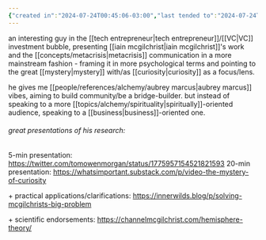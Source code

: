 ```yaml
---
{"created in":"2024-07-24T00:45:06-03:00","last tended to":"2024-07-24T01:21:44-03:00","tags":["person","metacrisis","research","communication","memetics","🌱"],"dg-publish":true,"permalink":"/people/references/architect-design/tom-morgan/","dgPassFrontmatter":true,"created":"2024-07-24T00:45:06.544-03:00","updated":"2024-08-06T16:17:17.550-03:00"}
---
```


an interesting guy in the [[tech entrepreneur\|tech entrepreneur]]/[[VC\|VC]] investment bubble, presenting [[iain mcgilchrist\|iain mcgilchrist]]'s work and the [[concepts/metacrisis\|metacrisis]] communication in a more mainstream fashion - framing it in more psychological terms and pointing to the great [[mystery\|mystery]] with/as [[curiosity\|curiosity]] as a focus/lens.

he gives me [[people/references/alchemy/aubrey marcus\|aubrey marcus]] vibes, aiming to build community/be a bridge-builder. but instead of speaking to a more [[topics/alchemy/spirituality\|spiritually]]-oriented audience, speaking to a [[business\|business]]-oriented one.

###### great presentations of his research:

5-min presentation: https://twitter.com/tomowenmorgan/status/1775957154521821593
20-min presentation: https://whatsimportant.substack.com/p/video-the-mystery-of-curiosity

\+ practical applications/clarifications: https://innerwilds.blog/p/solving-mcgilchrists-big-problem

\+ scientific endorsements: https://channelmcgilchrist.com/hemisphere-theory/